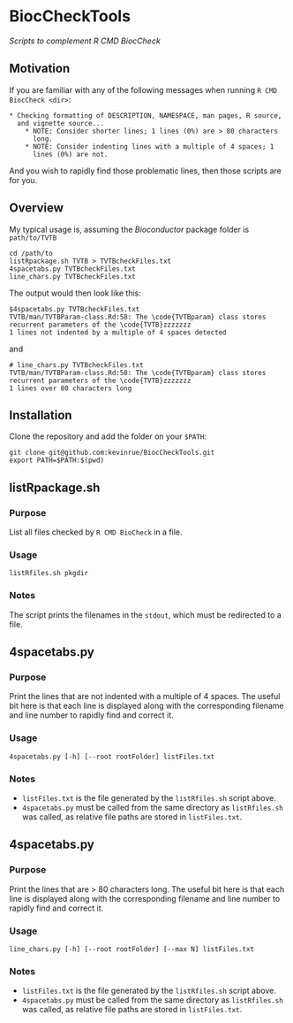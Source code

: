 # BiocCheckTools
_Scripts to complement R CMD BiocCheck_

## Motivation

If you are familiar with any of the following messages when running `R CMD BiocCheck <dir>`:

```
* Checking formatting of DESCRIPTION, NAMESPACE, man pages, R source,
  and vignette source...
    * NOTE: Consider shorter lines; 1 lines (0%) are > 80 characters
      long.
    * NOTE: Consider indenting lines with a multiple of 4 spaces; 1
      lines (0%) are not.
```

And you wish to rapidly find those problematic lines, then those scripts are for you.

## Overview

My typical usage is, assuming the _Bioconductor_ package folder is `path/to/TVTB`

```
cd /path/to
listRpackage.sh TVTB > TVTBcheckFiles.txt
4spacetabs.py TVTBcheckFiles.txt
line_chars.py TVTBcheckFiles.txt
```

The output would then look like this:

```
$4spacetabs.py TVTBcheckFiles.txt
TVTB/man/TVTBParam-class.Rd:58: The \code{TVTBparam} class stores recurrent parameters of the \code{TVTB}zzzzzzz
1 lines not indented by a multiple of 4 spaces detected
```
and
```
# line_chars.py TVTBcheckFiles.txt
TVTB/man/TVTBParam-class.Rd:58: The \code{TVTBparam} class stores recurrent parameters of the \code{TVTB}zzzzzzz
1 lines over 80 characters long
```

## Installation

Clone the repository and add the folder on your `$PATH`:

```
git clone git@github.com:kevinrue/BiocCheckTools.git
export PATH=$PATH:$(pwd)
```

## listRpackage.sh

### Purpose

List all files checked by `R CMD BioCheck` in a file.

### Usage

```
listRfiles.sh pkgdir
```

### Notes

The script prints the filenames in the `stdout`, which must be redirected to a file.

## 4spacetabs.py

### Purpose

Print the lines that are not indented with a multiple of 4 spaces. The useful bit here is that each line is displayed along with the corresponding filename and line number to rapidly find and correct it.

### Usage

```
4spacetabs.py [-h] [--root rootFolder] listFiles.txt
```

### Notes

* `listFiles.txt` is the file generated by the `listRfiles.sh` script above.
* `4spacetabs.py` must be called from the same directory as `listRfiles.sh` was called, as relative file paths are stored in `listFiles.txt`.

## 4spacetabs.py

### Purpose

Print the lines that are > 80 characters long. The useful bit here is that each line is displayed along with the corresponding filename and line number to rapidly find and correct it.

### Usage

```
line_chars.py [-h] [--root rootFolder] [--max N] listFiles.txt
```

### Notes

* `listFiles.txt` is the file generated by the `listRfiles.sh` script above.
* `4spacetabs.py` must be called from the same directory as `listRfiles.sh` was called, as relative file paths are stored in `listFiles.txt`.
